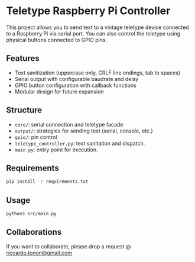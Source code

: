 # Teletype Raspberry Pi Controller

This project allows you to send text to a vintage teletype device connected to a Raspberry Pi via serial 
port.
You can also control the teletype using physical buttons connected to GPIO pins.

## Features
- Text sanitization (uppercase only, CRLF line endings, tab to spaces)
- Serial output with configurable baudrate and delay
- GPIO button configuration with callback functions
- Modular design for future expansion

## Structure
- `core/`: serial connection and teletype facade
- `output/`: strategies for sending text (serial, console, etc.)
- `gpio/`: pin control
- `teletype_controller.py`: text sanitation and dispatch.
- `main.py`: entry point for execution.

## Requirements
```bash
pip install -r requirements.txt
```

## Usage
```bash
python3 src/main.py
```

## Collaborations
If you want to collaborate, please drop a request @ riccardo.tonon@gmail.com


